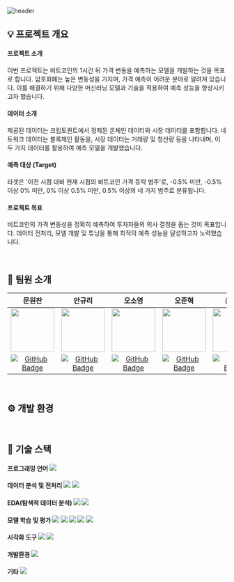 ![header](https://capsule-render.vercel.app/api?type=waving&color=gradient&width=max&height=250&section=header&text=비트코인-상승/하락-시계열분류예측&desc=RecSys05-오곡밥&fontSize=40&fontColor=FFFFFF&fontAlignY=40)

## 💡 프로젝트 개요

#### 프로젝트 소개
이번 프로젝트는 비트코인의 1시간 뒤 가격 변동을 예측하는 모델을 개발하는 것을 목표로 합니다. 암호화폐는 높은 변동성을 가지며, 가격 예측이 어려운 분야로 알려져 있습니다. 이를 해결하기 위해 다양한 머신러닝 모델과 기술을 적용하여 예측 성능을 향상시키고자 했습니다.

#### 데이터 소개
제공된 데이터는 크립토퀀트에서 정제된 온체인 데이터와 시장 데이터를 포함합니다. 네트워크 데이터는 블록체인 활동을, 시장 데이터는 거래량 및 청산량 등을 나타내며, 이 두 가지 데이터를 활용하여 예측 모델을 개발했습니다.

#### 예측 대상 (Target)
타겟은 '이전 시점 대비 현재 시점의 비트코인 가격 등락 범주'로, -0.5% 미만, -0.5% 이상 0% 미만, 0% 이상 0.5% 미만, 0.5% 이상의 네 가지 범주로 분류됩니다.

#### 프로젝트 목표
비트코인의 가격 변동성을 정확히 예측하여 투자자들의 의사 결정을 돕는 것이 목표입니다. 데이터 전처리, 모델 개발 및 튜닝을 통해 최적의 예측 성능을 달성하고자 노력했습니다.

<br>

## 🍚 팀원 소개

|문원찬|안규리|오소영|오준혁|윤건욱|황진욱|
|:---:|:---:|:---:|:---:|:---:|:---:|
| <img src="https://github.com/user-attachments/assets/a29cbbd9-0cde-495a-bd7e-90f20759f3d1" width="100"/> | <img src="https://github.com/user-attachments/assets/c619ed82-03f3-4d48-9bba-dd60408879f9" width="100"/> | <img src="https://github.com/user-attachments/assets/1b0e54e6-57dc-4c19-97f5-69b7e6f3a9b4" width="100"/> | <img src="https://github.com/user-attachments/assets/67d19373-8cac-4676-bde1-b0637921cf7f" width="100"/> | <img src="https://github.com/user-attachments/assets/f91dd46e-9f1a-42e7-a939-db13692f4098" width="100"/> | <img src="https://github.com/user-attachments/assets/69bbb039-752e-4448-bcaa-b8a65015b778" width="100"/> |
| [![GitHub Badge](https://img.shields.io/badge/github-181717.svg?style=flat-square&logo=github&logoColor=white)](https://github.com/WonchanMoon)|[![GitHub Badge](https://img.shields.io/badge/github-181717.svg?style=flat-square&logo=github&logoColor=white)](https://github.com/notmandarin)|[![GitHub Badge](https://img.shields.io/badge/github-181717.svg?style=flat-square&logo=github&logoColor=white)](https://github.com/irrso)|[![GitHub Badge](https://img.shields.io/badge/github-181717.svg?style=flat-square&logo=github&logoColor=white)](https://github.com/ojunhyuk99)|[![GitHub Badge](https://img.shields.io/badge/github-181717.svg?style=flat-square&logo=github&logoColor=white)](https://github.com/YoonGeonWook)|[![GitHub Badge](https://img.shields.io/badge/github-181717.svg?style=flat-square&logo=github&logoColor=white)](https://github.com/hw01931)|

<br>

## ⚙️ 개발 환경



<br>

## 🔧 기술 스택
#### 프로그래밍 언어 <img src="https://img.shields.io/badge/python-3776AB.svg?style=flat-square&logo=python&logoColor=white"/>
#### 데이터 분석 및 전처리 <img src="https://img.shields.io/badge/numpy-013243.svg?style=flat-square&logo=numpy&logoColor=white"/> <img src="https://img.shields.io/badge/pandas-150458.svg?style=flat-square&logo=pandas&logoColor=white"/>
#### EDA(탐색적 데이터 분석) <img src="https://img.shields.io/badge/sweetviz-E76F51.svg?style=flat-square&logoColor=white"/> <img src="https://img.shields.io/badge/ydata_profiling-E76F51.svg?style=flat-square&logoColor=white"/>
#### 모델 학습 및 평가 <img src="https://img.shields.io/badge/LightGBM-00B050.svg?style=flat-square&logoColor=white"/> <img src="https://img.shields.io/badge/XGBoost-FF5722.svg?style=flat-square&logoColor=white"/> <img src="https://img.shields.io/badge/CatBoost-03A9F4.svg?style=flat-square&logoColor=white"/> <img src="https://img.shields.io/badge/scikit--learn-F7931E.svg?style=flat-square&logo=scikitlearn&logoColor=white"/> <img src="https://img.shields.io/badge/pytorch-EE4C2C.svg?style=flat-square&logo=pytorch&logoColor=white"/>
#### 시각화 도구 <img src="https://img.shields.io/badge/plotly-3F4F75.svg?style=flat-square&logo=plotly&logoColor=white"/> <img src="https://img.shields.io/badge/matplotlib-FFD700.svg?style=flat-square&logoColor=white"/> 
#### 개발환경 <img src="https://img.shields.io/badge/jupyter-F37626.svg?style=flat-square&logo=jupyter&logoColor=white"/>
#### 기타 <img src="https://img.shields.io/badge/tqdm-FFC107.svg?style=flat-square&logo=tqdm&logoColor=black"/>




